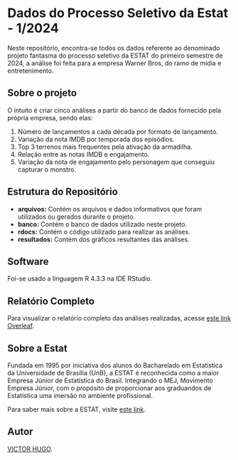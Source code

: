 # Dados do Processo Seletivo da Estat - 1/2024

Neste repositório, encontra-se todos os dados referente ao denominado projeto fantasma do processo seletivo da ESTAT do primeiro semestre de 2024, a análise foi feita para a empresa Warner Bros, do ramo de mídia e entretenimento.

## Sobre o projeto

O intuito é criar cinco análises a partir do banco de dados fornecido pela própria empresa, sendo elas:

1. Número de lançamentos a cada década por formato de lançamento.
2. Variação da nota IMDB por temporada dos episódios.
3. Top 3 terrenos mais frequentes pela ativação da armadilha.
4. Relação entre as notas IMDB e engajamento.
5. Variação da nota de engajamento pelo personagem que conseguiu capturar o monstro.

## Estrutura do Repositório
- **arquivos:** Contém os arquivos e dados informativos que foram utilizados ou gerados durante o projeto.
- **banco:** Contém o banco de dados utilizado neste projeto.
- **rdocs:** Contém o código utilizado para realizar as análises.
- **resultados:** Contém dos gráficos resultantes das análises.

## Software

Foi-se usado a linguagem R 4.3.3 na IDE RStudio.

## Relatório Completo
Para visualizar o relatório completo das análises realizadas, acesse [este link Overleaf](https://www.overleaf.com/project/6622d06c37ba659987f4aeb9).

## Sobre a Estat
Fundada em 1995 por iniciativa dos alunos do Bacharelado em Estatística da Universidade de Brasília (UnB), a ESTAT é reconhecida como a maior Empresa Júnior de Estatística do Brasil. Integrando o MEJ, Movimento Empresa Júnior, com o propósito de proporcionar aos graduandos de Estatística uma imersão no ambiente profissional.

Para saber mais sobre a ESTAT, visite [este link](https://estat.com.br/quem-somos-3/?).

## Autor
[VICTOR HUGO](https://github.com/InVictorLopes).
